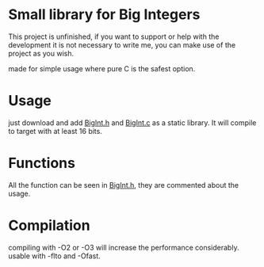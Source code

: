 # Small library for Big Integers

This project is unfinished, if you want to support or help with the development it is not necessary to write me,
you can make use of the project as you wish.

made for simple usage where pure C is the safest option.

# Usage

just download and add [BigInt.h](BigInt.h) and [BigInt.c](BigInt.c) as
a static library. It will compile to target with at least 16 bits.

# Functions

All the function can be seen in [BigInt.h](BigInt.h),
they are commented about the usage.

# Compilation

compiling with -O2 or -O3 will increase the performance
considerably. usable with -flto and -Ofast.